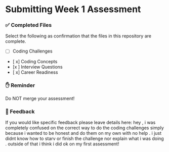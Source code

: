 # Submitting Week 1 Assessment

### ✅ Completed Files

Select the following as confirmation that the files in this repository are complete.

- [ ] Coding Challenges
- [ x] Coding Concepts
- [x ] Interview Questions
- [ x] Career Readiness

### ✋ Reminder

Do NOT merge your assessment!

### 📝 Feedback

If you would like specific feedback please leave details here: hey , i was completely confused on the correct way to do the coding challenges simply because i wanted to be honest and do them on my own with no help . i just didnt know how to starv or finish the challenge nor explain what i was doing . outside of that i think i did ok on my first assessment!
